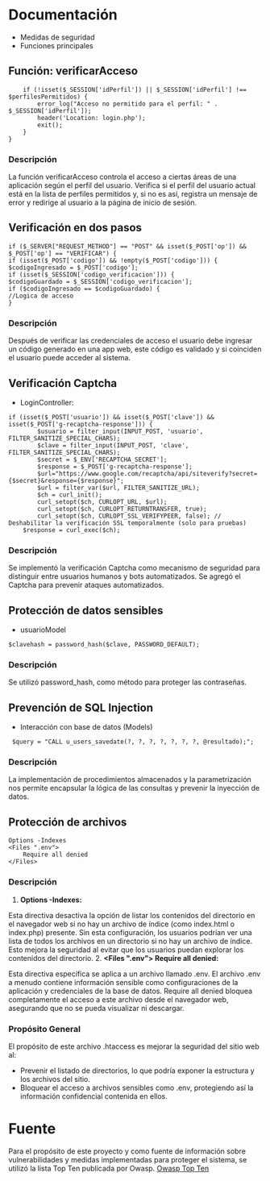 # Documentación
- Medidas de seguridad
- Funciones principales
  
## Función: verificarAcceso
``` function verificarAcceso($perfilesPermitidos) {
    if (!isset($_SESSION['idPerfil']) || $_SESSION['idPerfil'] !== $perfilesPermitidos) {
        error_log("Acceso no permitido para el perfil: " . $_SESSION['idPerfil']);
        header('Location: login.php');
        exit();
    }
} 
```
### Descripción
  La función verificarAcceso controla el 
  acceso a ciertas áreas de una aplicación 
  según el perfil del usuario. Verifica si el 
  perfil del usuario actual está en la lista de 
  perfiles permitidos y, si no es así, registra 
  un mensaje de error y redirige al usuario a la 
  página de inicio de sesión.
  
## Verificación en dos pasos
```
if ($_SERVER["REQUEST_METHOD"] == "POST" && isset($_POST['op']) && $_POST['op'] == "VERIFICAR") {
if (isset($_POST['codigo']) && !empty($_POST['codigo'])) {
$codigoIngresado = $_POST['codigo'];
if (isset($_SESSION['codigo_verificacion'])) {
$codigoGuardado = $_SESSION['codigo_verificacion'];
if ($codigoIngresado == $codigoGuardado) { 
//Logica de acceso
}
```
### Descripción
Después de verificar las credenciales de acceso 
el usuario debe ingresar un código generado en una 
app web, este código es validado y si coinciden
el usuario puede acceder al sistema. 

## Verificación Captcha
- LoginController:
```
if (isset($_POST['usuario']) && isset($_POST['clave']) && isset($_POST['g-recaptcha-response'])) {
        $usuario = filter_input(INPUT_POST, 'usuario', FILTER_SANITIZE_SPECIAL_CHARS);
        $clave = filter_input(INPUT_POST, 'clave', FILTER_SANITIZE_SPECIAL_CHARS);
        $secret = $_ENV['RECAPTCHA_SECRET'];
        $response = $_POST['g-recaptcha-response'];
        $url="https://www.google.com/recaptcha/api/siteverify?secret={$secret}&response={$response}";
        $url = filter_var($url, FILTER_SANITIZE_URL);
        $ch = curl_init();
        curl_setopt($ch, CURLOPT_URL, $url);
        curl_setopt($ch, CURLOPT_RETURNTRANSFER, true);
        curl_setopt($ch, CURLOPT_SSL_VERIFYPEER, false); // Deshabilitar la verificación SSL temporalmente (solo para pruebas)
    $response = curl_exec($ch);
```
### Descripción
Se implementó la verificación Captcha como mecanismo de seguridad 
para distinguir entre usuarios humanos y bots 
automatizados. Se agregó el Captcha para prevenir ataques automatizados.

## Protección de datos sensibles
- usuarioModel
```
$clavehash = password_hash($clave, PASSWORD_DEFAULT);
```
### Descripción
Se utilizó password_hash, como método para proteger
las contraseñas. 

## Prevención de SQL Injection
- Interacción con base de datos (Models)
```
 $query = "CALL u_users_savedate(?, ?, ?, ?, ?, ?, ?, @resultado);";
```
### Descripción
La implementación de procedimientos almacenados y la parametrización nos permite encapsular
la lógica de las consultas y prevenir la inyección de datos. 

## Protección de archivos
```
Options -Indexes
<Files ".env">
    Require all denied
</Files>
```
### Descripción

1. **Options -Indexes:**

Esta directiva desactiva la opción de listar los contenidos del directorio en el navegador web si no hay un archivo de índice (como index.html o index.php) presente. Sin esta configuración, los usuarios podrían ver una lista de todos los archivos en un directorio si no hay un archivo de índice. Esto mejora la seguridad al evitar que los usuarios puedan explorar los contenidos del directorio.
2. **<Files ".env"> Require all denied:**

Esta directiva específica se aplica a un archivo llamado .env. El archivo .env a menudo contiene información sensible como configuraciones de la aplicación y credenciales de la base de datos.
Require all denied bloquea completamente el acceso a este archivo desde el navegador web, asegurando que no se pueda visualizar ni descargar.
### Propósito General
El propósito de este archivo .htaccess es mejorar la seguridad del sitio web al:

- Prevenir el listado de directorios, lo que podría exponer la estructura y los archivos del sitio.
- Bloquear el acceso a archivos sensibles como .env, protegiendo así la información confidencial contenida en ellos.

# Fuente 
Para el propósito de este proyecto y como fuente de información
sobre vulnerabilidades y medidas implementadas para proteger el sistema,
se utilizó la lista Top Ten publicada por Owasp.
[Owasp Top Ten](https://owasp.org/www-project-top-ten/)